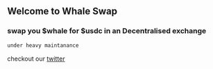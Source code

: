## Welcome to Whale Swap

### swap you $whale for $usdc in an Decentralised exchange


```markdown
under heavy maintanance


```


checkout our [twitter](https://twitter.com/whalesolana)
